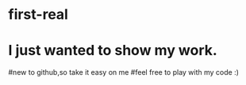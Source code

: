# first-real
# I just wanted to show my work.
#new  to github,so take it easy on me
#feel free to play with my code :)
